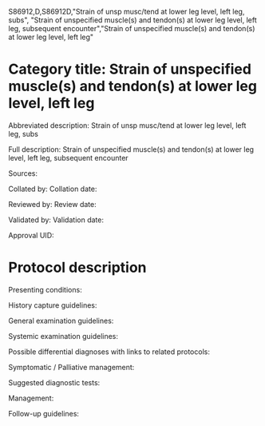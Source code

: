 S86912,D,S86912D,"Strain of unsp musc/tend at lower leg level, left leg, subs", "Strain of unspecified muscle(s) and tendon(s) at lower leg level, left leg, subsequent encounter","Strain of unspecified muscle(s) and tendon(s) at lower leg level, left leg"
# Category title: Strain of unspecified muscle(s) and tendon(s) at lower leg level, left leg

Abbreviated description: Strain of unsp musc/tend at lower leg level, left leg, subs

Full description: Strain of unspecified muscle(s) and tendon(s) at lower leg level, left leg, subsequent encounter

Sources:

Collated by:
Collation date:

Reviewed by:
Review date:

Validated by:
Validation date:

Approval UID:

# Protocol description

Presenting conditions:

History capture guidelines:

General examination guidelines:

Systemic examination guidelines:

Possible differential diagnoses with links to related protocols:

Symptomatic / Palliative management:

Suggested diagnostic tests:

Management:

Follow-up guidelines:
